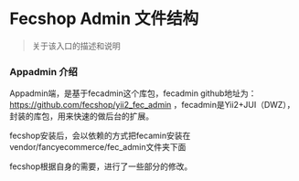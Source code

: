 Fecshop Admin 文件结构
=========================

> 关于该入口的描述和说明


### Appadmin 介绍


Appadmin端，是基于fecadmin这个库包，fecadmin github地址为：https://github.com/fecshop/yii2_fec_admin
，fecadmin是Yii2+JUI（DWZ），封装的库包，用来快速的做后台的扩展。


fecshop安装后，会以依赖的方式把fecamin安装在vendor/fancyecommerce/fec_admin文件夹下面

fecshop根据自身的需要，进行了一些部分的修改。










